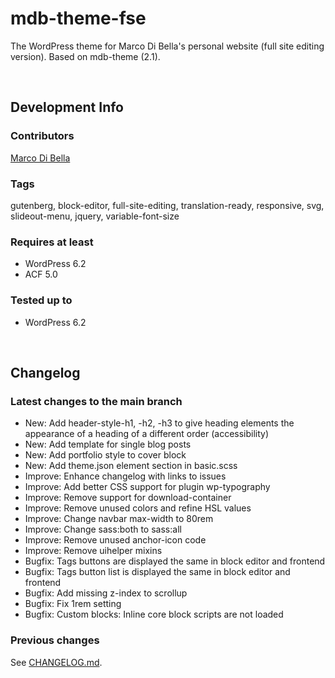# mdb-theme-fse
The WordPress theme for Marco Di Bella's personal website (full site editing version). Based on mdb-theme (2.1).

<br>

## Development Info

### Contributors
[Marco Di Bella](https://github.com/mdibella-dev)

### Tags
gutenberg, block-editor, full-site-editing, translation-ready, responsive, svg, slideout-menu, jquery, variable-font-size

### Requires at least

* WordPress 6.2
* ACF 5.0

### Tested up to

* WordPress 6.2

<br>

## Changelog

### Latest changes to the main branch

* New: Add header-style-h1, -h2, -h3 to give heading elements the appearance of a heading of a different order (accessibility)
* New: Add template for single blog posts
* New: Add portfolio style to cover block
* New: Add theme.json element section in basic.scss
* Improve: Enhance changelog with links to issues
* Improve: Add better CSS support for plugin wp-typography
* Improve: Remove support for download-container
* Improve: Remove unused colors and refine HSL values
* Improve: Change navbar max-width to 80rem
* Improve: Change sass:both to sass:all
* Improve: Remove unused anchor-icon code
* Improve: Remove uihelper mixins
* Bugfix: Tags buttons are displayed the same in block editor and frontend
* Bugfix: Tags button list is displayed the same in block editor and frontend
* Bugfix: Add missing z-index to scrollup
* Bugfix: Fix 1rem setting
* Bugfix: Custom blocks: Inline core block scripts are not loaded

### Previous changes

See [CHANGELOG.md](https://github.com/mdibella-dev/mdb-theme-fse/blob/main/CHANGELOG.md).
